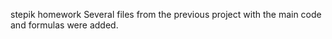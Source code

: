 stepik homework
Several files from the previous project with the main code and formulas were added.
